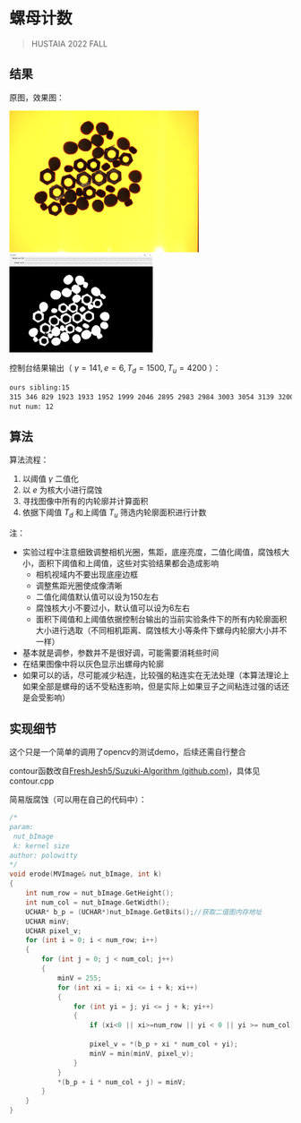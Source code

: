 # 螺母计数

> HUSTAIA 2022 FALL

 

## 结果

原图，效果图：

<img src="README.assets\test.bmp" alt="test" style="zoom: 33%;" /><img src="README.assets\image-20221005124731702.png" style="zoom: 25%;" />



控制台结果输出（ $\gamma=141,e=6,T_d=1500,T_u=4200$ ）：

```bash
ours sibling:15
315 346 829 1923 1933 1952 1999 2046 2895 2983 2984 3003 3054 3139 3200
nut num: 12
```



## 算法

算法流程：

1. 以阈值 $\gamma$ 二值化
2. 以 $e$ 为核大小进行腐蚀
3. 寻找图像中所有的内轮廓并计算面积
4. 依据下阈值 $T_d$ 和上阈值 $T_u$ 筛选内轮廓面积进行计数

注：

- 实验过程中注意细致调整相机光圈，焦距，底座亮度，二值化阈值，腐蚀核大小，面积下阈值和上阈值，这些对实验结果都会造成影响
  - 相机视域内不要出现底座边框
  - 调整焦距光圈使成像清晰
  - 二值化阈值默认值可以设为150左右
  - 腐蚀核大小不要过小，默认值可以设为6左右
  - 面积下阈值和上阈值依据控制台输出的当前实验条件下的所有内轮廓面积大小进行选取（不同相机距离、腐蚀核大小等条件下螺母内轮廓大小并不一样）
- 基本就是调参，参数并不是很好调，可能需要消耗些时间
- 在结果图像中将以灰色显示出螺母内轮廓
- 如果可以的话，尽可能减少粘连，比较强的粘连实在无法处理（本算法理论上如果全部是螺母的话不受粘连影响，但是实际上如果豆子之间粘连过强的话还是会受影响）



## 实现细节

这个只是一个简单的调用了opencv的测试demo，后续还需自行整合

contour函数改自[FreshJesh5/Suzuki-Algorithm (github.com)](https://github.com/FreshJesh5/Suzuki-Algorithm)，具体见contour.cpp



简易版腐蚀（可以用在自己的代码中）：

```cpp
/*
param:
 nut_bImage
 k: kernel size
author: polowitty
*/
void erode(MVImage& nut_bImage, int k)
{
	int num_row = nut_bImage.GetHeight();
	int num_col = nut_bImage.GetWidth();
	UCHAR* b_p = (UCHAR*)nut_bImage.GetBits();//获取二值图内存地址
	UCHAR minV;
	UCHAR pixel_v;
	for (int i = 0; i < num_row; i++)
	{
		for (int j = 0; j < num_col; j++)
		{
			minV = 255;
			for (int xi = i; xi <= i + k; xi++)
			{
				for (int yi = j; yi <= j + k; yi++)
				{
					if (xi<0 || xi>=num_row || yi < 0 || yi >= num_col) continue;

					pixel_v = *(b_p + xi * num_col + yi);
					minV = min(minV, pixel_v);
				}
			}
			*(b_p + i * num_col + j) = minV;
		}
	}
}
```





